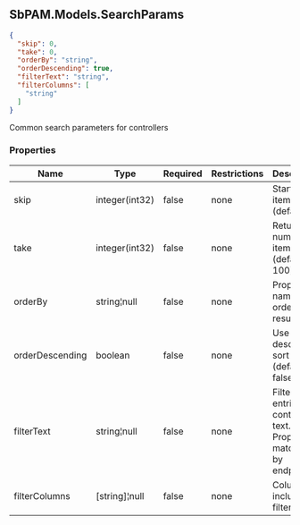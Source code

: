 
<h2 id="tocS_SbPAM.Models.SearchParams">SbPAM.Models.SearchParams</h2>

<a id="schemasbpam.models.searchparams"></a>
<a id="schema_SbPAM.Models.SearchParams"></a>
<a id="tocSsbpam.models.searchparams"></a>
<a id="tocssbpam.models.searchparams"></a>

```json
{
  "skip": 0,
  "take": 0,
  "orderBy": "string",
  "orderDescending": true,
  "filterText": "string",
  "filterColumns": [
    "string"
  ]
}

```

Common search parameters for controllers

### Properties

|Name|Type|Required|Restrictions|Description|
|---|---|---|---|---|
|skip|integer(int32)|false|none|Start at this item (default: 0)|
|take|integer(int32)|false|none|Return this number of items (default: 100)|
|orderBy|string¦null|false|none|Property name to order results by|
|orderDescending|boolean|false|none|Use descending sort order (default: false)|
|filterText|string¦null|false|none|Filter by entries that contain this text. Properties match vary by endpoint.|
|filterColumns|[string]¦null|false|none|Columns to include in filter|


